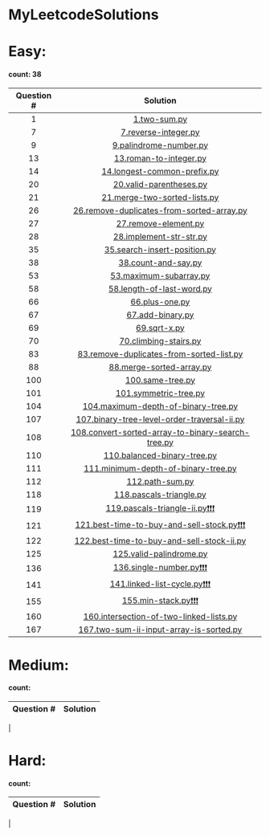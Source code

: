 # MyLeetcodeSolutions
# Easy:
#### count: 38
Question #|Solution
:-:|:-:
1|[1.two-sum.py](./1.two-sum.py)
7|[7.reverse-integer.py](./7.reverse-integer.py)
9|[9.palindrome-number.py](./9.palindrome-number.py)
13|[13.roman-to-integer.py](./13.roman-to-integer.py)
14|[14.longest-common-prefix.py](./14.longest-common-prefix.py)
20|[20.valid-parentheses.py](./20.valid-parentheses.py)
21|[21.merge-two-sorted-lists.py](./21.merge-two-sorted-lists.py)
26|[26.remove-duplicates-from-sorted-array.py](./26.remove-duplicates-from-sorted-array.py)
27|[27.remove-element.py](./27.remove-element.py)
28|[28.implement-str-str.py](./28.implement-str-str.py)
35|[35.search-insert-position.py](./35.search-insert-position.py)
38|[38.count-and-say.py](./38.count-and-say.py)
53|[53.maximum-subarray.py](./53.maximum-subarray.py)
58|[58.length-of-last-word.py](./58.length-of-last-word.py)
66|[66.plus-one.py](./66.plus-one.py)
67|[67.add-binary.py](./67.add-binary.py)
69|[69.sqrt-x.py](./69.sqrt-x.py)
70|[70.climbing-stairs.py](./70.climbing-stairs.py)
83|[83.remove-duplicates-from-sorted-list.py](./83.remove-duplicates-from-sorted-list.py)
88|[88.merge-sorted-array.py](./88.merge-sorted-array.py)
100|[100.same-tree.py](./100.same-tree.py)
101|[101.symmetric-tree.py](./101.symmetric-tree.py)
104|[104.maximum-depth-of-binary-tree.py](./104.maximum-depth-of-binary-tree.py)
107|[107.binary-tree-level-order-traversal-ii.py](./107.binary-tree-level-order-traversal-ii.py)
108|[108.convert-sorted-array-to-binary-search-tree.py](./108.convert-sorted-array-to-binary-search-tree.py)
110|[110.balanced-binary-tree.py](./110.balanced-binary-tree.py)
111|[111.minimum-depth-of-binary-tree.py](./111.minimum-depth-of-binary-tree.py)
112|[112.path-sum.py](./112.path-sum.py)
118|[118.pascals-triangle.py](./118.pascals-triangle.py)
119|[119.pascals-triangle-ii.py❗️❗️❗️](./119.pascals-triangle-ii.py)
121|[121.best-time-to-buy-and-sell-stock.py❗️❗️❗️](./121.best-time-to-buy-and-sell-stock.py)
122|[122.best-time-to-buy-and-sell-stock-ii.py](./122.best-time-to-buy-and-sell-stock-ii.py)
125|[125.valid-palindrome.py](./125.valid-palindrome.py)
136|[136.single-number.py❗️❗️❗️](./136.single-number.py)
141|[141.linked-list-cycle.py❗️❗️❗️](./141.linked-list-cycle.py)
155|[155.min-stack.py❗️❗️❗️](./155.min-stack.py)
160|[160.intersection-of-two-linked-lists.py](./160.intersection-of-two-linked-lists.py)
167|[167.two-sum-ii-input-array-is-sorted.py](./167.two-sum-ii-input-array-is-sorted.py)

# Medium:
#### count:
Question #|Solution
:-:|:-:
|

# Hard:
#### count:
Question #|Solution
:-:|:-:
|